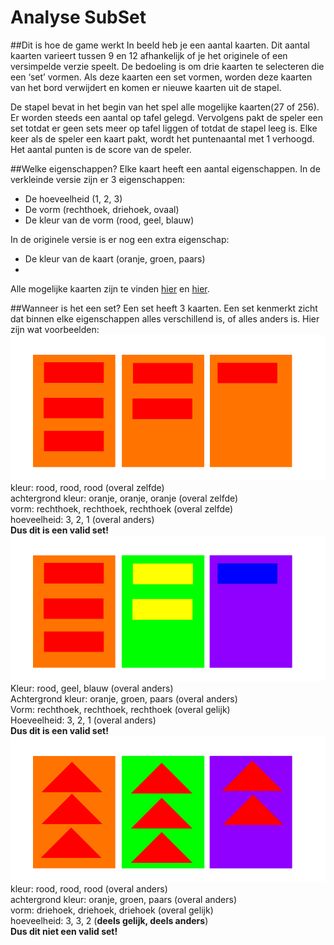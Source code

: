 # Analyse SubSet

##Dit is hoe de game werkt
In beeld heb je een aantal kaarten. Dit aantal kaarten varieert tussen 9 en 12 afhankelijk of je het originele of een versimpelde verzie speelt. De bedoeling is om drie kaarten te selecteren die een ‘set’ vormen. Als deze kaarten een set vormen, worden deze kaarten van het bord verwijdert en komen er nieuwe kaarten uit de stapel. 

De stapel bevat in het begin van het spel alle mogelijke kaarten(27 of 256). Er worden steeds een aantal op tafel gelegd. Vervolgens pakt de speler een set totdat er geen sets meer op tafel liggen of totdat de stapel leeg is. Elke keer als de speler een kaart pakt, wordt het puntenaantal met 1 verhoogd. Het aantal punten is de score van de speler. 

##Welke eigenschappen?
Elke kaart heeft een aantal eigenschappen. In de verkleinde versie zijn er 3 eigenschappen:
  *	De hoeveelheid (1, 2, 3)
  *	De vorm (rechthoek, driehoek, ovaal)
  *	De kleur van de vorm (rood, geel, blauw)

In de originele versie is er nog een extra eigenschap:
  * De kleur van de kaart (oranje, groen, paars)
  * 
Alle mogelijke kaarten zijn te vinden [hier](https://github.com/SijmenHuizenga/SubSet/blob/master/afbeeldingen/27Kaarten.png) en [hier](https://github.com/SijmenHuizenga/SubSet/blob/master/afbeeldingen/81Kaarten.png).

##Wanneer is het een set?
Een set heeft 3 kaarten. Een set kenmerkt zicht dat binnen elke eigenschappen alles verschillend is, of alles anders is.  Hier zijn wat voorbeelden:
![voorbeeld 1](https://raw.githubusercontent.com/SijmenHuizenga/SubSet/master/afbeeldingen/voorbeeld1.png)<br>
kleur: rood, rood, rood  (overal zelfde)<br>
achtergrond kleur: oranje, oranje, oranje  (overal zelfde)<br>
vorm: rechthoek, rechthoek, rechthoek  (overal zelfde)<br>
hoeveelheid: 3, 2, 1    (overal anders)<br>
**Dus dit is een valid set!**<br>
![voorbeeld 2](https://raw.githubusercontent.com/SijmenHuizenga/SubSet/master/afbeeldingen/voorbeeld2.png)<br>
Kleur: rood, geel, blauw  (overal anders) <br>
Achtergrond kleur: oranje, groen, paars   (overal anders) <br>
Vorm: rechthoek, rechthoek, rechthoek   (overal gelijk) <br>
Hoeveelheid: 3, 2, 1   (overal anders) <br>
**Dus dit is een valid set!**<br>
![voorbeeld 3](https://raw.githubusercontent.com/SijmenHuizenga/SubSet/master/afbeeldingen/voorbeeld3.png)<br>
kleur: rood, rood, rood  (overal anders)<br>
achtergrond kleur: oranje, groen, paars   (overal anders)<br>
vorm: driehoek, driehoek, driehoek   (overal gelijk)<br>
hoeveelheid: 3, 3, 2   (**deels gelijk, deels anders**)<br>
**Dus dit niet een valid set!**
